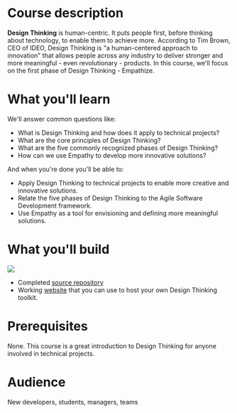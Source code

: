 # Course description
**Design Thinking** is human-centric. It puts people first, before thinking about technology, to enable them to achieve more.  According to Tim Brown, CEO of IDEO, Design Thinking is "a human-centered approach to innovation" that allows people across any industry to deliver stronger and more meaningful - even revolutionary - products.  In this course, we'll focus on the first phase of Design Thinking - Empathize.


# What you'll learn

We'll answer common questions like:
- What is Design Thinking and how does it apply to technical projects?
- What are the core principles of Design Thinking?
- What are the five commonly recognized phases of Design Thinking?
- How can we use Empathy to develop more innovative solutions?

And when you're done you'll be able to:
- Apply Design Thinking to technical projects to enable more creative and innovative solutions.
- Relate the five phases of Design Thinking to the Agile Software Development framework.
- Use Empathy as a tool for envisioning and defining more meaningful solutions.

# What you'll build

<p align="left">
  <img src="https://user-images.githubusercontent.com/57373296/74977834-7e59d500-53f9-11ea-8511-26712fa68286.PNG" >
</p>

- Completed [source repository](https://github.com/githubtraining/design-thinking-phase-one-empathy/)
- Working [website](https://lmkeston.github.io/empathy-dev/) that you can use to host your own Design Thinking toolkit.

# Prerequisites
None. This course is a great introduction to Design Thinking for anyone involved in technical projects.

# Audience

New developers, students, managers, teams
